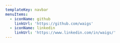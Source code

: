 ```yaml
---
templateKey: navbar
menuItems:
  - iconName: github
    linkUrl: 'https://github.com/waigs'
  - iconName: linkedin
    linkUrl: 'https://www.linkedin.com/in/waigs/'
---
```


